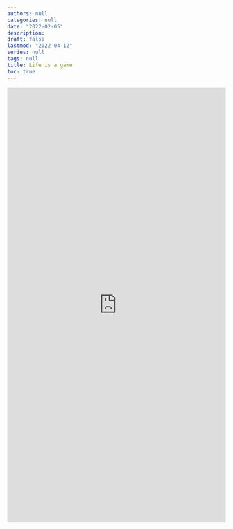 ```yaml
---
authors: null
categories: null
date: "2022-02-05"
description: 
draft: false
lastmod: "2022-04-12"
series: null
tags: null
title: Life is a game
toc: true
---
```


<!--more-->

<iframe src="https://www.linkedin.com/embed/feed/update/urn:li:ugcPost:6919236570722004992" height="1004" width="504" frameborder="0" allowfullscreen="" title="Embedded post"></iframe>